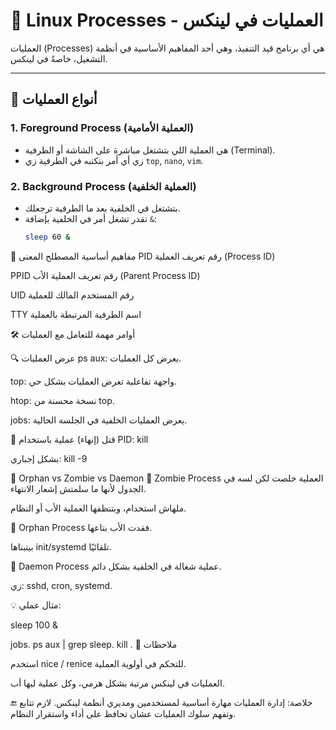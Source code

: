 <div dir="ltr">


# 🧠 Linux Processes - العمليات في لينكس

العمليات (Processes) هي أي برنامج قيد التنفيذ، وهي أحد المفاهيم الأساسية في أنظمة التشغيل، خاصةً في لينكس.

---

## 🧩 أنواع العمليات

### 1. Foreground Process (العملية الأمامية)
- هي العملية اللي بتشتغل مباشرة على الشاشة أو الطرفية (Terminal).
- زي أي أمر بتكتبه في الطرفية زي `top`, `nano`, `vim`.

### 2. Background Process (العملية الخلفية)
- بتشتغل في الخلفية بعد ما الطرفية ترجعلك.
- تقدر تشغل أمر في الخلفية بإضافة `&`:
  ```bash
  sleep 60 &


🧠 مفاهيم أساسية
المصطلح	المعنى
PID	رقم تعريف العملية (Process ID)

PPID	رقم تعريف العملية الأب (Parent Process ID)

UID	رقم المستخدم المالك للعملية

TTY	اسم الطرفية المرتبطة بالعملية


🛠️ أوامر مهمة للتعامل مع العمليات

🔍 عرض العمليات
ps aux: يعرض كل العمليات.

top: واجهة تفاعلية تعرض العمليات بشكل حي.

htop: نسخة محسنة من top.

jobs: يعرض العمليات الخلفية في الجلسة الحالية.

🧼 قتل (إنهاء) عملية
باستخدام PID:
kill <PID>

بشكل إجباري:
kill -9 <PID>


🌱 Orphan vs Zombie vs Daemon
👻 Zombie Process
العملية خلصت لكن لسه في الجدول لأنها ما سلمتش إشعار الانتهاء.

ملهاش استخدام، وبتنظفها العملية الأب أو النظام.

👶 Orphan Process
فقدت الأب بتاعها.

بيتبناها init/systemd تلقائيًا.

🧞 Daemon Process
عملية شغالة في الخلفية بشكل دائم.

زي: sshd, cron, systemd.

💡 مثال عملي:

sleep 100 &

jobs.
ps aux | grep sleep.
kill <PID>.
📌 ملاحظات

استخدم nice / renice للتحكم في أولوية العملية.

العمليات في لينكس مرتبة بشكل هرمي، وكل عملية ليها أب.


🔚 خلاصة:
إدارة العمليات مهارة أساسية لمستخدمين ومديري أنظمة لينكس. لازم تتابع وتفهم سلوك العمليات عشان تحافظ على أداء واستقرار النظام.

</div>
